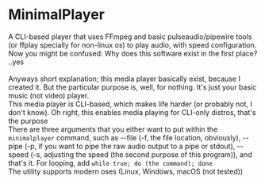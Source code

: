# MinimalPlayer
A CLI-based player that uses FFmpeg and basic pulseaudio/pipewire tools (or ffplay specially for non-linux os) to play audio, with speed configuration.
<br>Now you might be confused: Why does this software exist in the first place?
<br>..yes
<br>
<br>Anyways short explanation; this media player basically exist, because I created it. But the particular purpose is, well, for nothing. It's just your basic music (not video) player.
<br>This media player is CLI-based, which makes life harder (or probably not, I don't know). Oh right, this enables media playing for CLI-only distros, that's the purpose
<br>There are three arguments that you either want to put within the `minimalplayer` command, such as --file (-f, the file location, obviously), --pipe (-p, if you want to pipe the raw audio output to a pipe or stdout), --speed (-s, adjusting the speed (the second purpose of this program)), and that's it. For looping, add `while true; do (the command); done`
<br>The utility supports modern oses (Linux, Windows, macOS (not tested))
